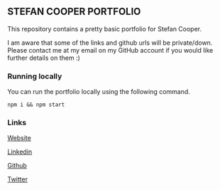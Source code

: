 ## STEFAN COOPER PORTFOLIO

This repository contains a pretty basic portfolio for Stefan Cooper.

I am aware that some of the links and github urls will be private/down. Please contact me at my email on my GitHub account if you would like further details on them :)

### Running locally

You can run the portfolio locally using the following command.

`npm i && npm start`

### Links

[Website](https://stefancooper.com)

[Linkedin](https://linkedin.com/in/stefan-cooper-491355171/)

[Github](https://github.com/stefan-cooper)

[Twitter](https://twitter.com/3eakstefan)
